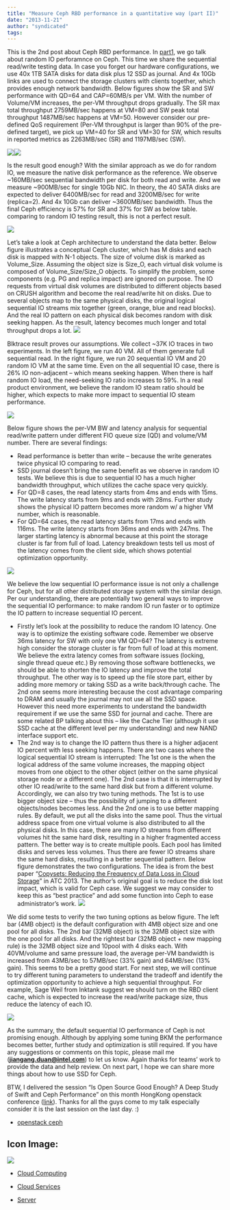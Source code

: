 ```yaml
---
title: "Measure Ceph RBD performance in a quantitative way (part II)"
date: "2013-11-21"
author: "syndicated"
tags: 
---
```


This is the 2nd post about Ceph RBD performance. In [part1](http://software.intel.com/en-us/blogs/2013/10/25/measure-ceph-rbd-performance-in-a-quantitative-way-part-i), we go talk about random IO perforamnce on Ceph. This time we share the sequential read/write testing data. In case you forget our hardware configurations, we use 40x 1TB SATA disks for data disk plus 12 SSD as journal. And 4x 10Gb links are used to connect the storage clusters with clients together, which provides enough network bandwidth. Below figures show the SR and SW performance with QD=64 and CAP=60MB/s per VM. With the number of Volume/VM increases, the per-VM throughput drops gradually. The SR max total throughput 2759MB/sec happens at VM=80 and SW peak total throughput 1487MB/sec happens at VM=50. However consider our pre-defined QoS requirement (Per-VM throughput is larger than 90% of the pre-defined target), we pick up VM=40 for SR and VM=30 for SW, which results in reported metrics as 2263MB/sec (SR) and 1197MB/sec (SW).

![](images/ceph2_SR.png)![](images/Ceph2_SW.png)

Is the result good enough? With the similar approach as we do for random IO, we measure the native disk performance as the reference. We observe ~160MB/sec sequential bandwidth per disk for both read and write. And we measure ~900MB/sec for single 10Gb NIC. In theory, the 40 SATA disks are expected to deliver 6400MB/sec for read and 3200MB/sec for write (replica=2). And 4x 10Gb can deliver ~3600MB/sec bandwidth. Thus the final Ceph efficiency is 57% for SR and 37% for SW as below table. comparing to random IO testing result, this is not a perfect result.

![](images/ceph2_effciency.png)

Let’s take a look at Ceph architecture to understand the data better. Below figure illustrates a conceptual Ceph cluster, which has M disks and each disk is mapped with N-1 objects. The size of volume disk is marked as Volume\_Size. Assuming the object size is Size\_O, each virtual disk volume is composed of Volume\_Size/Size\_O objects. To simplify the problem, some components (e.g. PG and replica impact) are ignored on purpose. The IO requests from virtual disk volumes are distributed to different objects based on CRUSH algorithm and become the real read/write hit on disks. Due to several objects map to the same physical disks, the original logical sequential IO streams mix together (green, orange, blue and read blocks). And the real IO pattern on each physical disk becomes random with disk seeking happen. As the result, latency becomes much longer and total throughput drops a lot. ![](images/ceph2_arch.png)

Blktrace result proves our assumptions. We collect ~37K IO traces in two experiments. In the left figure, we run 40 VM. All of them generate full sequential read. In the right figure, we run 20 sequential IO VM and 20 random IO VM at the same time. Even on the all sequential IO case, there is 26% IO non-adjacent – which means seeking happen. When there is half random IO load, the need-seeking IO ratio increases to 59%. In a real product environment, we believe the random IO steam ratio should be higher, which expects to make more impact to sequential IO steam performance.

![](images/ceph2_blktrace.png)

Below figure shows the per-VM BW and latency analysis for sequential read/write pattern under different FIO queue size (QD) and volume/VM number. There are several findings:

- Read performance is better than write – because the write generates twice physical IO comparing to read.
- SSD journal doesn’t bring the same benefit as we observe in random IO tests. We believe this is due to sequential IO has a much higher bandwidth throughput, which utilizes the cache space very quickly.
- For QD=8 cases, the read latency starts from 4ms and ends with 15ms. The write latency starts from 9ms and ends with 28ms. Further study shows the physical IO pattern becomes more random w/ a higher VM number, which is reasonable.
- For QD=64 cases, the read latency starts from 17ms and ends with 116ms. The write latency starts from 36ms and ends with 247ms. The larger starting latency is abnormal because at this point the storage cluster is far from full of load. Latency breakdown tests tell us most of the latency comes from the client side, which shows potential optimization opportunity.

![](images/ceph2_latency.png)

We believe the low sequential IO performance issue is not only a challenge for Ceph, but for all other distributed storage system with the similar design. Per our understanding, there are potentially two general ways to improve the sequential IO performance: to make random IO run faster or to optimize the IO pattern to increase sequential IO percent.

- Firstly let’s look at the possibility to reduce the random IO latency. One way is to optimize the existing software code. Remember we observe 36ms latency for SW with only one VM QD=64? The latency is extreme high consider the storage cluster is far from full of load at this moment. We believe the extra latency comes from software issues (locking, single thread queue etc.) By removing those software bottlenecks, we should be able to shorten the IO latency and improve the total throughput. The other way is to speed up the file store part, either by adding more memory or taking SSD as a write back/through cache. The 2nd one seems more interesting because the cost advantage comparing to DRAM and usually the journal may not use all the SSD space. However this need more experiments to understand the bandwidth requirement if we use the same SSD for journal and cache. There are some related BP talking about this – like the Cache Tier (although it use SSD cache at the different level per my understanding) and new NAND interface support etc.
- The 2nd way is to change the IO pattern thus there is a higher adjacent IO percent with less seeking happens. There are two cases where the logical sequential IO stream is interrupted: The 1st one is the when the logical address of the same volume increases, the mapping object moves from one object to the other object (either on the same physical storage node or a different one). The 2nd case is that it is interrupted by other IO read/write to the same hard disk but from a different volume. Accordingly, we can also try two tuning methods. The 1st is to use bigger object size – thus the possibility of jumping to a different objects/nodes becomes less. And the 2nd one is to use better mapping rules. By default, we put all the disks into the same pool. Thus the virtual address space from one virtual volume is also distributed to all the physical disks. In this case, there are many IO streams from different volumes hit the same hard disk, resulting in a higher fragmented access pattern. The better way is to create multiple pools. Each pool has limited disks and serves less volumes. Thus there are fewer IO streams share the same hard disks, resulting in a better sequential pattern. Below figure demonstrates the two configurations. The idea is from the best paper “[Copysets: Reducing the Frequency of Data Loss in Cloud Storage](https://www.usenix.org/conference/atc13/copysets-reducing-frequency-data-loss-cloud-storage)” in ATC 2013. The author’s original goal is to reduce the disk lost impact, which is valid for Ceph case. We suggest we may consider to keep this as “best practice” and add some function into Ceph to ease administrator’s work. ![](images/ceph2_new_pool.png)

We did some tests to verify the two tuning options as below figure. The left bar (4MB object) is the default configuration with 4MB object size and one pool for all disks. The 2nd bar (32MB object) is the 32MB object size with the one pool for all disks. And the rightest bar (32MB object + new mapping rule) is the 32MB object size and 10pool with 4 disks each. With 40VM/volume and same pressure load, the average per-VM bandwidth is increased from 43MB/sec to 57MB/sec (33% gain) and 64MB/sec (13% gain). This seems to be a pretty good start. For next step, we will continue to try different tuning parameters to understand the tradeoff and identify the optimization opportunity to achieve a high sequential throughput. For example, Sage Weil from Inktank suggest we should turn on the RBD client cache, which is expected to increase the read/write package size, thus reduce the latency of each IO.

![](images/ceph2_tuning.png)

As the summary, the default sequential IO performance of Ceph is not promising enough. Although by applying some tuning BKM the performance becomes better, further study and optimization is still required. If you have any suggestions or comments on this topic, please mail me (**jiangang.duan@intel.com**) to let us know. Again thanks for teams’ work to provide the data and help review. On next part, I hope we can share more things about how to use SSD for Ceph.

BTW, I delivered the session “Is Open Source Good Enough? A Deep Study of Swift and Ceph Performance” on this month HongKong openstack conference ([link](http://www.openstack.org/summit/openstack-summit-hong-kong-2013/session-videos/presentation/is-open-source-good-enough-a-deep-study-of-swift-and-ceph-performance)). Thanks for all the guys come to my talk especially consider it is the last session on the last day. :)

- [openstack ceph](http://software.intel.com/en-us/tags/45358)

## Icon Image: 

![](images/search_publish_icon.jpg)

- [Cloud Computing](http://software.intel.com/en-us/search/site/language/en?query=Cloud%20Computing)

- [Cloud Services](http://software.intel.com/en-us/search/site/language/en?query=Cloud%20Services)
- [Server](http://software.intel.com/en-us/search/site/language/en?query=Server)
